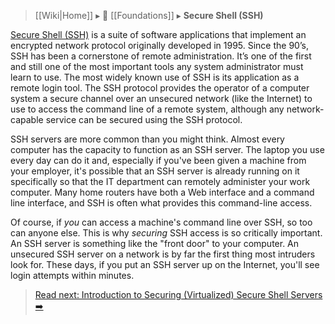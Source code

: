 > [[Wiki|Home]] ▸ :beginner: [[Foundations]] ▸ **Secure Shell (SSH)**

[Secure Shell (SSH)](https://simple.wikipedia.org/wiki/Secure_Shell) is a suite of software applications that implement an encrypted network protocol originally developed in 1995. Since the 90’s, SSH has been a cornerstone of remote administration. It’s one of the first and still one of the most important tools any system administrator must learn to use. The most widely known use of SSH is its application as a remote login tool. The SSH protocol provides the operator of a computer system a secure channel over an unsecured network (like the Internet) to use to access the command line of a remote system, although any network-capable service can be secured using the SSH protocol.

SSH servers are more common than you might think. Almost every computer has the capacity to function as an SSH server. The laptop you use every day can do it and, especially if you've been given a machine from your employer, it's possible that an SSH server is already running on it specifically so that the IT department can remotely administer your work computer. Many home routers have both a Web interface and a command line interface, and SSH is often what provides this command-line access.

Of course, if *you* can access a machine's command line over SSH, so too can anyone else. This is why *securing* SSH access is so critically important. An SSH server is something like the "front door" to your computer. An unsecured SSH server on a network is by far the first thing most intruders look for. These days, if you put an SSH server up on the Internet, you'll see login attempts within minutes.

> [Read next: Introduction to Securing (Virtualized) Secure Shell Servers :arrow_right:](https://github.com/AnarchoTechNYC/meta/blob/master/train-the-trainers/practice-labs/introduction-to-securing-virtualized-secure-shell-servers/README.md)